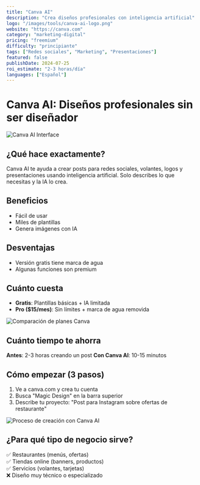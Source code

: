 ```yaml
---
title: "Canva AI"
description: "Crea diseños profesionales con inteligencia artificial"
logo: "/images/tools/canva-ai-logo.png"
website: "https://canva.com"
category: "marketing-digital"
pricing: "freemium"
difficulty: "principiante"
tags: ["Redes sociales", "Marketing", "Presentaciones"]
featured: false
publishDate: 2024-07-25
roi_estimate: "2-3 horas/día"
languages: ["Español"]
---
```


# Canva AI: Diseños profesionales sin ser diseñador

![Canva AI Interface](/images/herramientas/canva-ai-hero.jpg)

## ¿Qué hace exactamente?
Canva AI te ayuda a crear posts para redes sociales, volantes, logos y presentaciones usando inteligencia artificial. Solo describes lo que necesitas y la IA lo crea.

## Beneficios
- Fácil de usar
- Miles de plantillas
- Genera imágenes con IA

## Desventajas
- Versión gratis tiene marca de agua
- Algunas funciones son premium

## Cuánto cuesta
- **Gratis**: Plantillas básicas + IA limitada
- **Pro ($15/mes)**: Sin límites + marca de agua removida

![Comparación de planes Canva](/images/herramientas/canva-planes.png)

## Cuánto tiempo te ahorra
**Antes**: 2-3 horas creando un post
**Con Canva AI**: 10-15 minutos

## Cómo empezar (3 pasos)
1. Ve a canva.com y crea tu cuenta
2. Busca "Magic Design" en la barra superior  
3. Describe tu proyecto: "Post para Instagram sobre ofertas de restaurante"

![Proceso de creación con Canva AI](/images/herramientas/canva-proceso.gif)

## ¿Para qué tipo de negocio sirve?
✅ Restaurantes (menús, ofertas)  
✅ Tiendas online (banners, productos)  
✅ Servicios (volantes, tarjetas)  
❌ Diseño muy técnico o especializado 